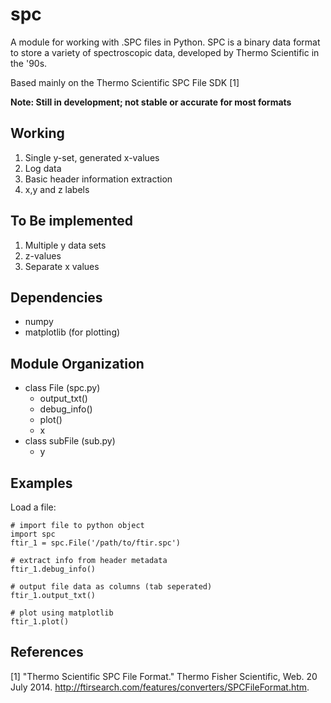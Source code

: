 spc
===

A module for working with .SPC files in Python. SPC is a binary data format to store a variety of spectroscopic data, developed by Thermo Scientific in the '90s. 

Based mainly on the Thermo Scientific SPC File SDK [1]

**Note: Still in development; not stable or accurate for most formats**

Working
-------
1. Single y-set, generated x-values
2. Log data
3. Basic header information extraction
4. x,y and z labels

To Be implemented
-----------------
1. Multiple y data sets
2. z-values
3. Separate x values

Dependencies
------------
- numpy
- matplotlib (for plotting)


Module Organization
-------------------

- class File (spc.py)
	+ output_txt()
	+ debug_info()
	+ plot()
	+ x
- class subFile (sub.py)
	+ y
	
Examples
--------

Load a file:

	# import file to python object
	import spc
	ftir_1 = spc.File('/path/to/ftir.spc')
	
	# extract info from header metadata
	ftir_1.debug_info()
	
	# output file data as columns (tab seperated)
	ftir_1.output_txt()
	
	# plot using matplotlib
	ftir_1.plot()

References
----------
[1] "Thermo Scientific SPC File Format." Thermo Fisher Scientific, Web. 20 July 2014. <http://ftirsearch.com/features/converters/SPCFileFormat.htm>.

